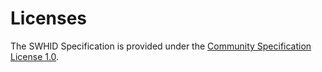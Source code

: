 # Licenses

The SWHID Specification is provided under the [Community Specification License 1.0](./1._Community_Specification_License_1.0.md).
